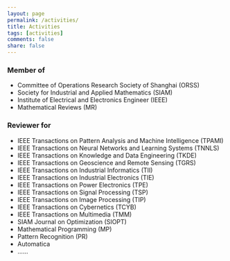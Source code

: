 ```yaml
---
layout: page
permalink: /activities/
title: Activities
tags: [activities]
comments: false
share: false
---
```



### Member of
* Committee of Operations Research Society of Shanghai (ORSS) <br>
* Society for Industrial and Applied Mathematics (SIAM) <br>
* Institute of Electrical and Electronics Engineer (IEEE) <br>
* Mathematical Reviews (MR)
  

### Reviewer for
* IEEE Transactions on Pattern Analysis and Machine Intelligence (TPAMI) <br>
* IEEE Transactions on Neural Networks and Learning Systems (TNNLS) <br>
* IEEE Transactions on Knowledge and Data Engineering (TKDE)<br>
* IEEE Transactions on Geoscience and Remote Sensing (TGRS) <br>
* IEEE Transactions on Industrial Informatics (TII) <br>
* IEEE Transactions on Industrial Electronics (TIE) <br>
* IEEE Transactions on Power Electronics (TPE) <br>
* IEEE Transactions on Signal Processing (TSP) <br>
* IEEE Transactions on Image Processing (TIP) <br>
* IEEE Transactions on Cybernetics (TCYB) <br>
* IEEE Transactions on Multimedia (TMM)<br>
* SIAM Journal on Optimization (SIOPT) <br>
* Mathematical Programming (MP) <br>
* Pattern Recognition (PR) <br>
* Automatica <br>
* ......
